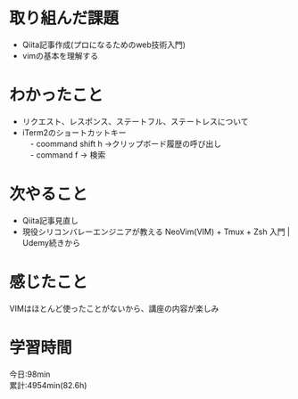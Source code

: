 # 取り組んだ課題     
- Qiita記事作成(プロになるためのweb技術入門) 
- vimの基本を理解する
# わかったこと   
- リクエスト、レスポンス、ステートフル、ステートレスについて
- iTerm2のショートカットキー  
　- coommand shift h →クリップボード履歴の呼び出し  
　- command f → 検索  
# 次やること
- Qiita記事見直し
- 現役シリコンバレーエンジニアが教える NeoVim(VIM) + Tmux + Zsh 入門 | Udemy続きから  
# 感じたこと
VIMはほとんど使ったことがないから、講座の内容が楽しみ
# 学習時間  
今日:98min  
累計:4954min(82.6h)  
